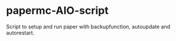 # papermc-AIO-script
Script to setup and run paper with backupfunction, autoupdate and autorestart. 
